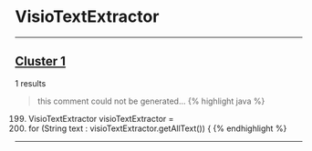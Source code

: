 # VisioTextExtractor

***

## [Cluster 1](./1)
1 results
> this comment could not be generated...
{% highlight java %}
199. VisioTextExtractor visioTextExtractor =
201. for (String text : visioTextExtractor.getAllText()) {
{% endhighlight %}

***

